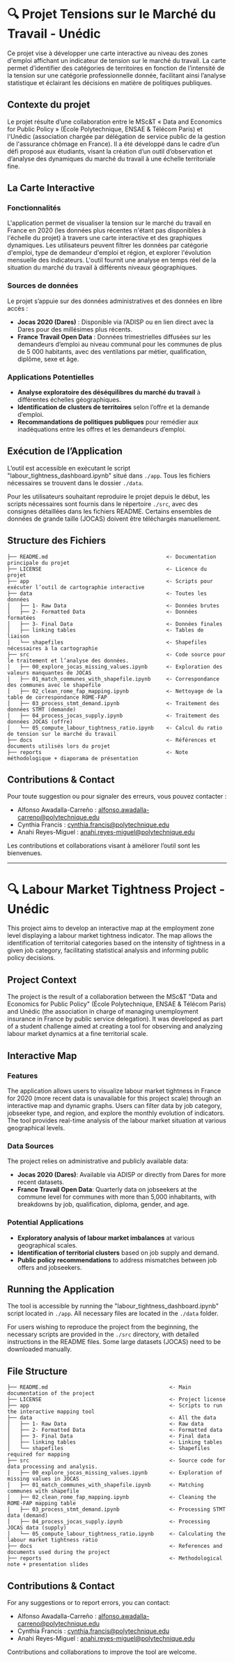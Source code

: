 # 🔍 Projet Tensions sur le Marché du Travail - Unédic

Ce projet vise à développer une carte interactive au niveau des zones d'emploi affichant un indicateur de tension sur le marché du travail. La carte permet d’identifier des catégories de territoires en fonction de l’intensité de la tension sur une catégorie professionnelle donnée, facilitant ainsi l’analyse statistique et éclairant les décisions en matière de politiques publiques.

## **Contexte du projet**

Le projet résulte d’une collaboration entre le MSc&T « Data and Economics for Public Policy » (École Polytechnique, ENSAE & Télécom Paris) et l'Unédic (association chargée par délégation de service public de la gestion de l'assurance chômage en France). Il a été développé dans le cadre d’un défi proposé aux étudiants, visant la création d’un outil d’observation et d’analyse des dynamiques du marché du travail à une échelle territoriale fine.

## **La Carte Interactive**

### Fonctionnalités

L'application permet de visualiser la tension sur le marché du travail en France en 2020 (les données plus récentes n'étant pas disponibles à l'échelle du projet) à travers une carte interactive et des graphiques dynamiques. Les utilisateurs peuvent filtrer les données par catégorie d'emploi, type de demandeur d'emploi et région, et explorer l'évolution mensuelle des indicateurs. L'outil fournit une analyse en temps réel de la situation du marché du travail à différents niveaux géographiques.

### **Sources de données**

Le projet s’appuie sur des données administratives et des données en libre accès :
- **Jocas 2020 (Dares)** : Disponible via l’ADISP ou en lien direct avec la Dares pour des millésimes plus récents.
- **France Travail Open Data** : Données trimestrielles diffusées sur les demandeurs d’emploi au niveau communal pour les communes de plus de 5 000 habitants, avec des ventilations par métier, qualification, diplôme, sexe et âge.

### **Applications Potentielles**

-   **Analyse exploratoire des déséquilibres du marché du travail** à différentes échelles géographiques.
-   **Identification de clusters de territoires** selon l’offre et la demande d’emploi.
-   **Recommandations de politiques publiques** pour remédier aux inadéquations entre les offres et les demandeurs d’emploi.

## **Exécution de l’Application**

L’outil est accessible en exécutant le script "labour_tightness_dashboard.ipynb" situé dans `./app`. Tous les fichiers nécessaires se trouvent dans le dossier `./data`.

Pour les utilisateurs souhaitant reproduire le projet depuis le début, les scripts nécessaires sont fournis dans le répertoire `./src`, avec des consignes détaillées dans les fichiers README. Certains ensembles de données de grande taille (JOCAS) doivent être téléchargés manuellement.

## **Structure des Fichiers**
```
├── README.md                                      <- Documentation principale du projet
├── LICENSE                                        <- Licence du projet
├── app                                            <- Scripts pour exécuter l’outil de cartographie interactive
├── data                                           <- Toutes les données
│   ├── 1- Raw Data                                <- Données brutes
│   ├── 2- Formatted Data                          <- Données formatées
│   ├── 3- Final Data                              <- Données finales
│   ├── linking tables                             <- Tables de liaison
│   └── shapefiles                                 <- Shapefiles nécessaires à la cartographie
├── src                                            <- Code source pour le traitement et l’analyse des données.
│   ├── 00_explore_jocas_missing_values.ipynb      <- Exploration des valeurs manquantes de JOCAS
│   ├── 01_match_communes_with_shapefile.ipynb     <- Correspondance des communes avec le shapefile
│   ├── 02_clean_rome_fap_mapping.ipynb            <- Nettoyage de la table de correspondance ROME-FAP
│   ├── 03_process_stmt_demand.ipynb               <- Traitement des données STMT (demande)
│   ├── 04_process_jocas_supply.ipynb              <- Traitement des données JOCAS (offre)
│   └── 05_compute_labour_tightness_ratio.ipynb    <- Calcul du ratio de tension sur le marché du travail
├── docs                                           <- Références et documents utilisés lors du projet
├── reports                                        <- Note méthodologique + diaporama de présentation
```


## **Contributions & Contact**

Pour toute suggestion ou pour signaler des erreurs, vous pouvez contacter :

-   Alfonso Awadalla-Carreño : [alfonso.awadalla-carreno@polytechnique.edu](mailto:alfonso.awadalla-carreno@polytechnique.edu)
-   Cynthia Francis : [cynthia.francis@polytechnique.edu](mailto:cynthia.francis@polytechnique.edu)
-   Anahi Reyes-Miguel : [anahi.reyes-miguel@polytechnique.edu](mailto:anahi.reyes-miguel@polytechnique.edu)

Les contributions et collaborations visant à améliorer l’outil sont les bienvenues.

------------------------------------------------------------------------

# 🔍 Labour Market Tightness Project - Unédic

This project aims to develop an interactive map at the employment zone level displaying a labour market tightness indicator. The map allows the identification of territorial categories based on the intensity of tightness in a given job category, facilitating statistical analysis and informing public policy decisions.

## **Project Context**

The project is the result of a collaboration between the MSc&T "Data and Economics for Public Policy" (École Polytechnique, ENSAE & Télécom Paris) and Unédic (the association in charge of managing unemployment insurance in France by public service delegation). It was developed as part of a student challenge aimed at creating a tool for observing and analyzing labour market dynamics at a fine territorial scale.

## **Interactive Map**

### Features

The application allows users to visualize labour market tightness in France for 2020 (more recent data is unavailable for this project scale) through an interactive map and dynamic graphs. Users can filter data by job category, jobseeker type, and region, and explore the monthly evolution of indicators. The tool provides real-time analysis of the labour market situation at various geographical levels.

### **Data Sources**

The project relies on administrative and publicly available data:
- **Jocas 2020 (Dares)**: Available via ADISP or directly from Dares for more recent datasets.
- **France Travail Open Data**: Quarterly data on jobseekers at the commune level for communes with more than 5,000 inhabitants, with breakdowns by job, qualification, diploma, gender, and age.

### **Potential Applications**

-   **Exploratory analysis of labour market imbalances** at various geographical scales.
-   **Identification of territorial clusters** based on job supply and demand.
-   **Public policy recommendations** to address mismatches between job offers and jobseekers.

## **Running the Application**

The tool is accessible by running the "labour_tightness_dashboard.ipynb" script located in `./app`. All necessary files are located in the `./data` folder.

For users wishing to reproduce the project from the beginning, the necessary scripts are provided in the `./src` directory, with detailed instructions in the README files. Some large datasets (JOCAS) need to be downloaded manually.


## **File Structure**
```
├── README.md                                       <- Main documentation of the project
├── LICENSE                                         <- Project license
├── app                                             <- Scripts to run the interactive mapping tool
├── data                                            <- All the data
│   ├── 1- Raw Data                                 <- Raw data
│   ├── 2- Formatted Data                           <- Formatted data
│   ├── 3- Final Data                               <- Final data
│   ├── linking tables                              <- Linking tables
│   └── shapefiles                                  <- Shapefiles required for mapping
├── src                                             <- Source code for data processing and analysis.
│   ├── 00_explore_jocas_missing_values.ipynb       <- Exploration of missing values in JOCAS
│   ├── 01_match_communes_with_shapefile.ipynb      <- Matching communes with shapefile
│   ├── 02_clean_rome_fap_mapping.ipynb             <- Cleaning the ROME-FAP mapping table
│   ├── 03_process_stmt_demand.ipynb                <- Processing STMT data (demand)
│   ├── 04_process_jocas_supply.ipynb               <- Processing JOCAS data (supply)
│   └── 05_compute_labour_tightness_ratio.ipynb     <- Calculating the labour market tightness ratio
├── docs                                            <- References and documents used during the project
├── reports                                         <- Methodological note + presentation slides
```


## **Contributions & Contact**

For any suggestions or to report errors, you can contact:

-   Alfonso Awadalla-Carreño : [alfonso.awadalla-carreno@polytechnique.edu](mailto:alfonso.awadalla-carreno@polytechnique.edu)
-   Cynthia Francis : [cynthia.francis@polytechnique.edu](mailto:cynthia.francis@polytechnique.edu)
-   Anahi Reyes-Miguel : [anahi.reyes-miguel@polytechnique.edu](mailto:anahi.reyes-miguel@polytechnique.edu)

Contributions and collaborations to improve the tool are welcome.
